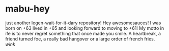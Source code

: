 # mabu-hey
just another legen-wait-for-it-dary repository!
Hey awesomesauces!
I was born on +63 lived in +65 and looking forward to moving to +61!
My motto in ife is to never regret something that once made you smile. A heartbreak, a friend turned foe, a really bad hangover or a large order of french fries. *wink*
